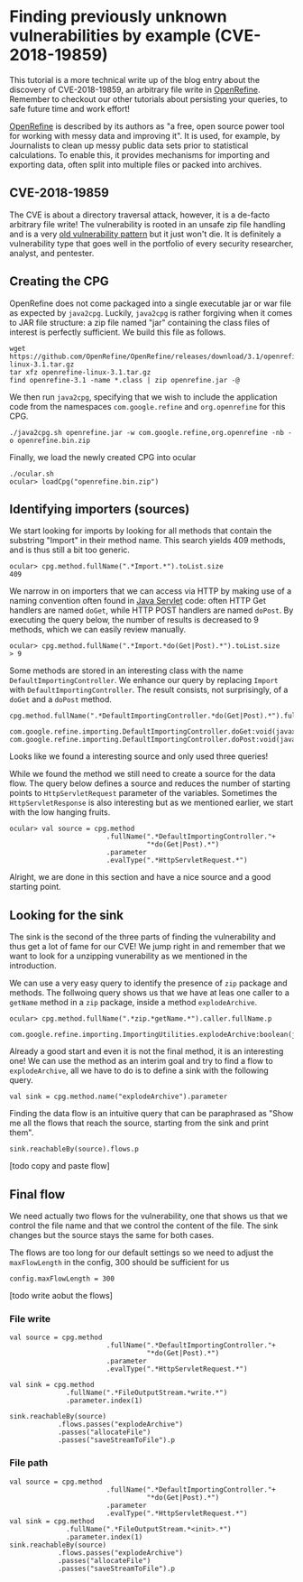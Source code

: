 # Finding previously unknown vulnerabilities by example (CVE-2018-19859)

This tutorial is a more technical write up of the blog entry about the discovery of CVE-2018-19859, an arbitrary file write in [OpenRefine](https://github.com/OpenRefine/OpenRefine/). Remember to checkout our other tutorials about persisting your queries, to safe future time and work effort!

[OpenRefine](https://github.com/OpenRefine/OpenRefine/) is described by its authors as "a free, open source power tool for working with messy data and improving it". It is used, for example, by Journalists to clean up messy public data sets prior to statistical calculations. To enable this, it provides mechanisms for importing and exporting data, often split into multiple files or packed into archives.

## CVE-2018-19859

The CVE is about a directory traversal attack, however, it is a de-facto arbitrary file write! The vulnerability is rooted in an unsafe zip file handling and is a very [old vulnerability pattern](http://phrack.org/issues/34/5.html#article) but it just won't die. It is definitely a vulnerability type that goes well in the portfolio of every security researcher, analyst, and pentester.

## Creating the CPG
OpenRefine does not come packaged into a single executable jar or war file as expected by `java2cpg`. Luckily, `java2cpg` is rather forgiving when it comes to JAR file structure: a zip file named "jar" containing the class files of interest is perfectly sufficient. We build this file as follows.

```
wget https://github.com/OpenRefine/OpenRefine/releases/download/3.1/openrefine-linux-3.1.tar.gz
tar xfz openrefine-linux-3.1.tar.gz
find openrefine-3.1 -name *.class | zip openrefine.jar -@
```
We then run `java2cpg`, specifying that we wish to include the application code from the namespaces `com.google.refine` and `org.openrefine` for this CPG.

```
./java2cpg.sh openrefine.jar -w com.google.refine,org.openrefine -nb -o openrefine.bin.zip
```

Finally, we load the newly created CPG into ocular

```
./ocular.sh
ocular> loadCpg("openrefine.bin.zip")
```

## Identifying importers (sources)

We start looking for imports by looking for all methods that contain the substring "Import" in their method name. This search yields 409 methods, and is thus still a bit too generic.

```
ocular> cpg.method.fullName(".*Import.*").toList.size 
409
```
We narrow in on importers that we can access via HTTP by making use of a naming convention often found in [Java Servlet](https://en.wikipedia.org/wiki/Servlet) code: often HTTP Get handlers are named `doGet`, while HTTP POST handlers are named `doPost`. By executing the query below, the number of results is decreased to 9 methods, which we can easily review manually.

```
ocular> cpg.method.fullName(".*Import.*do(Get|Post).*").toList.size 
> 9
```

Some methods are stored in an interesting class with the name `DefaultImportingController`. We enhance our query by replacing `Import` with `DefaultImportingController`. The result consists, not surprisingly, of a `doGet` and a `doPost` method.
```
cpg.method.fullName(".*DefaultImportingController.*do(Get|Post).*").fullName.p

com.google.refine.importing.DefaultImportingController.doGet:void(javax.servlet.http.HttpServletRequest,javax.servlet.http.HttpServletResponse)
com.google.refine.importing.DefaultImportingController.doPost:void(javax.servlet.http.HttpServletRequest,javax.servlet.http.HttpServletResponse)
```

Looks like we found a interesting source and only used three queries! 

While we found the method we still need to create a source for the data flow. The query below defines a source and reduces the number of starting points to `HttpServletRequest` parameter of the variables. Sometimes the `HttpServletResponse` is also interesting but as we mentioned earlier, we start with the low hanging fruits. 

```
ocular> val source = cpg.method
                        .fullName(".*DefaultImportingController."+
                                  "*do(Get|Post).*")
                        .parameter
                        .evalType(".*HttpServletRequest.*")
```
Alright, we are done in this section and have a nice source and a good starting point.

## Looking for the sink

The sink is the second of the three parts of finding the vulnerability and thus get a lot of fame for our CVE! We jump right in and remember that we want to look for a unzipping vunerability as we mentioned in the introduction. 

We can use a very easy query to identify the presence of `zip` package and methods. The follwoing query shows us that we have at leas one caller to a `getName` method in a `zip` package, inside a method `explodeArchive`. 
```
ocular> cpg.method.fullName(".*zip.*getName.*").caller.fullName.p

com.google.refine.importing.ImportingUtilities.explodeArchive:boolean(java.io.File,java.io.InputStream,org.json.JSONObject,org.json.JSONArray,com.google.refine.importing.ImportingUtilities$Progress)
```

Already a good start and even it is not the final method, it is an interesting one! We can use the method as an interim goal and try to find a flow to `explodeArchive`, all we have to do is to define a sink with the following query.
```
val sink = cpg.method.name("explodeArchive").parameter
```
Finding the data flow is an intuitive query that can be paraphrased as "Show me all the flows that reach the source, starting from the sink and print them".

```
sink.reachableBy(source).flows.p
```

[todo copy and paste flow]

## Final flow
We need actually two flows for the vulnerability, one that shows us that we control the file name and that we control the content of the file. The sink changes but the source stays the same for both cases. 

The flows are too long for our default settings so we need to adjust the `maxFlowLength` in the config, 300 should be sufficient for us 
```
config.maxFlowLength = 300
```
[todo write aobut the flows]
### File write
```
val source = cpg.method
                        .fullName(".*DefaultImportingController."+
                                  "*do(Get|Post).*")
                        .parameter
                        .evalType(".*HttpServletRequest.*")
                        
val sink = cpg.method
              .fullName(".*FileOutputStream.*write.*")
              .parameter.index(1)

sink.reachableBy(source)
            .flows.passes("explodeArchive")
            .passes("allocateFile")
            .passes("saveStreamToFile").p
```

### File path
```
val source = cpg.method
                        .fullName(".*DefaultImportingController."+
                                  "*do(Get|Post).*")
                        .parameter
                        .evalType(".*HttpServletRequest.*")
val sink = cpg.method
              .fullName(".*FileOutputStream.*<init>.*")
              .parameter.index(1)
sink.reachableBy(source)
            .flows.passes("explodeArchive")
            .passes("allocateFile")
            .passes("saveStreamToFile").p
```


